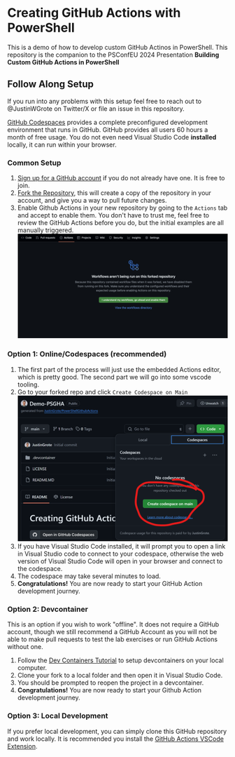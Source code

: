 # Creating GitHub Actions with PowerShell

This is a demo of how to develop custom GitHub Actinos in PowerShell. This repository is the companion to the PSConfEU 2024 Presentation **Building Custom GitHub Actions in PowerShell**

## Follow Along Setup

If you run into any problems with this setup feel free to reach out to @JustinWGrote on Twitter/X or file an issue in this repository.

[GitHub Codespaces](https://github.com/features/codespaces) provides a complete preconfigured development environment that runs in GitHub. GitHub provides all users 60 hours a month of free usage. You do not even need Visual Studio Code **installed** locally, it can run within your browser.

### Common Setup

1. [Sign up for a GitHub account](https://github.com/join) if you do not already have one. It is free to join.
1. [Fork the Repository](https://github.com/JustinGrote/PowerShellGithubActions/fork), this will create a copy of the repository in your account, and give you a way to pull future changes.
1. Enable Github Actions in your new repository by going to the `Actions` tab and accept to enable them. You don't have to trust me, feel free to review the GitHub Actions before you do, but the initial examples are all manually triggered.
![alt text](images/README/image-1.png)

### Option 1: Online/Codespaces (recommended)

1. The first part of the process will just use the embedded Actions editor, which is pretty good. The second part we will go into some vscode tooling.
1. Go to your forked repo and click `Create Codespace on Main` ![alt text](images/README/image.png)
1. If you have Visual Studio Code installed, it will prompt you to open a link in Visual Studio code to connect to your codespace, otherwise the web version of Visual Studio Code will open in your browser and connect to the codespace.
1. The codespace may take several minutes to load.
1. **Congratulations!** You are now ready to start your GitHub Action development journey.

### Option 2: Devcontainer

This is an option if you wish to work "offline". It does not require a GitHub account, though we still recommend a GitHub Account as you will not be able to make pull requests to test the lab exercises or run GitHub Actions without one.

1. Follow the [Dev Containers Tutorial](https://code.visualstudio.com/docs/devcontainers/tutorial) to setup devcontainers on your local computer.
1. Clone your fork to a local folder and then open it in Visual Studio Code.
1. You should be prompted to reopen the project in a devcontainer.
1. **Congratulations!** You are now ready to start your Github Action development journey.

### Option 3: Local Development

If you prefer local development, you can simply clone this GitHub repository and work locally. It is recommended you install the [GitHub Actions VSCode Extension](https://marketplace.visualstudio.com/items?itemName=GitHub.vscode-github-actions).
